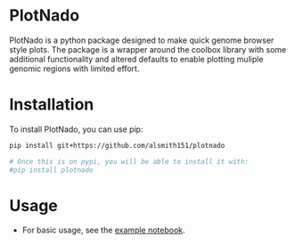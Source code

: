 # PlotNado

PlotNado is a python package designed to make quick genome browser style plots. The package is a wrapper around the coolbox library with some additional functionality and altered defaults to enable plotting muliple genomic regions with limited effort.

# Installation

To install PlotNado, you can use pip:

```bash
pip install git+https://github.com/alsmith151/plotnado

# Once this is on pypi, you will be able to install it with:
#pip install plotnado

```

# Usage

* For basic usage, see the [example notebook](basic_example.ipynb).


